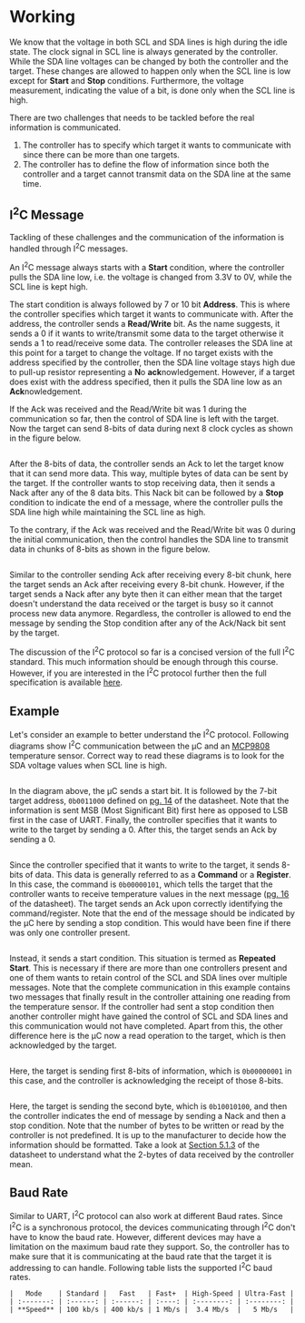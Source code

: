 # Working
We know that the voltage in both SCL and SDA lines is high during the idle state. The clock signal in SCL line is always generated by the controller. While the SDA line voltages can be changed by both the controller and the target. These changes are allowed to happen only when the SCL line is low except for **Start** and **Stop** conditions. Furthermore, the voltage measurement, indicating the value of a bit, is done only when the SCL line is high.

There are two challenges that needs to be tackled before the real information is communicated.
1. The controller has to specify which target it wants to communicate with since there can be more than one targets.
2. The controller has to define the flow of information since both the controller and a target cannot transmit data on the SDA line at the same time.

## I<sup>2</sup>C Message
Tackling of these challenges and the communication of the information is handled through I<sup>2</sup>C messages.

An I<sup>2</sup>C message always starts with a **Start** condition, where the controller pulls the SDA line low, i.e. the voltage is changed from 3.3V to 0V, while the SCL line is kept high. 


<script type="WaveDrom">
{wavedrom/i2cStart.json}
</script>
  <script>
    WaveDrom.ProcessAll();
  </script>
The start condition is always followed by 7 or 10 bit **Address**. This is where the controller specifies which target it wants to communicate with. After the address, the controller sends a **Read/Write** bit. As the name suggests, it sends a 0 if it wants to write/transmit some data to the target otherwise it sends a 1 to read/receive some data. The controller releases the SDA line at this point for a target to change the voltage. If no target exists with the address specified by the controller, then the SDA line voltage stays high due to pull-up resistor representing a **N**o **ack**nowledgement. However, if a target does exist with the address specified, then it pulls the SDA line low as an **Ack**nowledgement.

If the Ack was received and the Read/Write bit was 1 during the communication so far, then the control of SDA line is left with the target. Now the target can send 8-bits of data during next 8 clock cycles as shown in the figure below.
```{wavedrom} wavedrom/i2cRead.json
```
After the 8-bits of data, the controller sends an Ack to let the target know that it can send more data. This way, multiple bytes of data can be sent by the target. If the controller wants to stop receiving data, then it sends a Nack after any of the 8 data bits. This Nack bit can be followed by a **Stop** condition to indicate the end of a message, where the controller pulls the SDA line high while maintaining the SCL line as high.

To the contrary, if the Ack was received and the Read/Write bit was 0 during the initial communication, then the control handles the SDA line to transmit data in chunks of 8-bits as shown in the figure below.
```{wavedrom} wavedrom/i2cWrite.json
```
Similar to the controller sending Ack after receiving every 8-bit chunk, here the target sends an Ack after receiving every 8-bit chunk. However, if the target sends a Nack after any byte then it can either mean that the target doesn't understand the data received or the target is busy so it cannot process new data anymore. Regardless, the controller is allowed to end the message by sending the Stop condition after any of the Ack/Nack bit sent by the target.

The discussion of the I<sup>2</sup>C protocol so far is a concised version of the full I<sup>2</sup>C standard. This much information should be enough through this course. However, if you are interested in the I<sup>2</sup>C protocol further then the full specification is available [here](https://www.pololu.com/file/0J435/UM10204.pdf).

## Example
Let's consider an example to better understand the I<sup>2</sup>C protocol. Following diagrams show I<sup>2</sup>C communication between the &mu;C and an [MCP9808](https://ww1.microchip.com/downloads/en/DeviceDoc/25095A.pdf) temperature sensor. Correct way to read these diagrams is to look for the SDA voltage values when SCL line is high.
```{wavedrom} wavedrom/i2cExample1.json
```
In the diagram above, the &mu;C sends a start bit. It is followed by the 7-bit target address, `0b0011000` defined on [pg. 14](https://ww1.microchip.com/downloads/en/DeviceDoc/25095A.pdf#page=14) of the datasheet. Note that the information is sent MSB (Most Significant Bit) first here as opposed to LSB first in the case of UART. Finally, the controller specifies that it wants to write to the target by sending a 0. After this, the target sends an Ack by sending a 0.
```{wavedrom} wavedrom/i2cExample2.json
```
Since the controller specified that it wants to write to the target, it sends 8-bits of data. This data is generally referred to as a **Command** or a **Register**. In this case, the command is `0b00000101`, which tells the target that the controller wants to receive temperature values in the next message ([pg. 16](https://ww1.microchip.com/downloads/en/DeviceDoc/25095A.pdf#page=16) of the datasheet). The target sends an Ack upon correctly identifying the command/register. Note that the end of the message should be indicated by the &mu;C here by sending a stop condition. This would have been fine if there was only one controller present.
```{wavedrom} wavedrom/i2cExample3.json
```
Instead, it sends a start condition. This situation is termed as **Repeated Start**. This is necessary if there are more than one controllers present and one of them wants to retain control of the SCL and SDA lines over multiple messages. Note that the complete communication in this example contains two messages that finally result in the controller attaining one reading from the temperature sensor. If the controller had sent a stop condition then another controller might have gained the control of SCL and SDA lines and this communication would not have completed. Apart from this, the other difference here is the &mu;C now a read operation to the target, which is then acknowledged by the target.
```{wavedrom} wavedrom/i2cExample4.json
```
Here, the target is sending first 8-bits of information, which is `0b00000001` in this case, and the controller is acknowledging the receipt of those 8-bits.
```{wavedrom} wavedrom/i2cExample5.json
```
Here, the target is sending the second byte, which is `0b10010100`, and then the controller indicates the end of message by sending a Nack and then a stop condition. Note that the number of bytes to be written or read by the controller is not predefined. It is up to the manufacturer to decide how the information should be formatted. Take a look at [Section 5.1.3](https://ww1.microchip.com/downloads/en/DeviceDoc/25095A.pdf#page=24) of the datasheet to understand what the 2-bytes of data received by the controller mean.

## Baud Rate
Similar to UART, I<sup>2</sup>C protocol can also work at different Baud rates. Since I<sup>2</sup>C is a synchronous protocol, the devices communicating through I<sup>2</sup>C don't have to know the baud rate. However, different devices may have a limitation on the maximum baud rate they support. So, the controller has to make sure that it is communicating at the baud rate that the target it is addressing to can handle. Following table lists the supported I<sup>2</sup>C baud rates.
```{table}
|   Mode    | Standard |   Fast   | Fast+  | High-Speed | Ultra-Fast |
| :-------: | :------: | :------: | :----: | :--------: | :--------: |
| **Speed** | 100 kb/s | 400 kb/s | 1 Mb/s |  3.4 Mb/s  |   5 Mb/s   |
```
